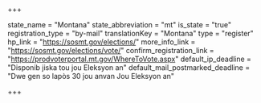 +++

state_name = "Montana"
state_abbreviation = "mt"
is_state = "true"
registration_type = "by-mail"
translationKey = "Montana"
type = "register"
hp_link = "https://sosmt.gov/elections/"
more_info_link = "https://sosmt.gov/elections/vote/"
confirm_registration_link = "https://prodvoterportal.mt.gov/WhereToVote.aspx"
default_ip_deadline = "Disponib jiska tou jou Eleksyon an"
default_mail_postmarked_deadline = "Dwe gen so lapòs 30 jou anvan Jou Eleksyon an"

+++